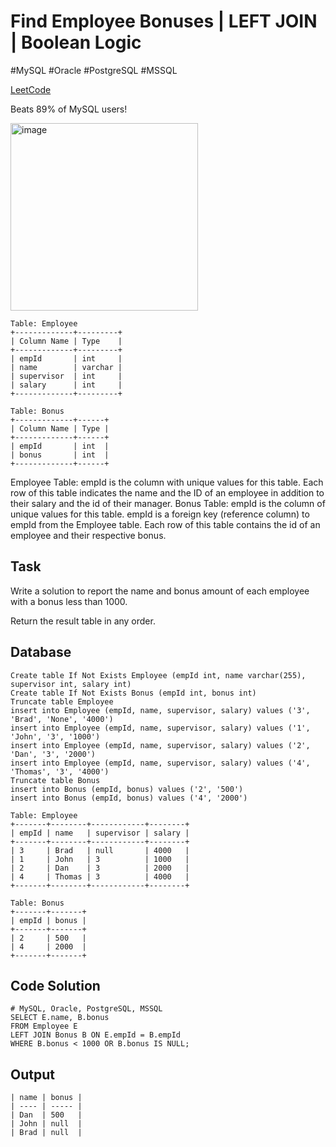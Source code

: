 # Find Employee Bonuses | LEFT JOIN | Boolean Logic
\#MySQL \#Oracle \#PostgreSQL \#MSSQL

[LeetCode](https://leetcode.com/problems/employee-bonus/?envType=study-plan-v2&envId=top-sql-50)

Beats 89% of MySQL users!

<img width="300" alt="image" src="https://github.com/mannythecreator/50-Days-of-SQL/assets/60325078/ba0cf02b-8f27-4f2d-9df1-0083ff257fba">

```
Table: Employee
+-------------+---------+
| Column Name | Type    |
+-------------+---------+
| empId       | int     |
| name        | varchar |
| supervisor  | int     |
| salary      | int     |
+-------------+---------+

Table: Bonus
+-------------+------+
| Column Name | Type |
+-------------+------+
| empId       | int  |
| bonus       | int  |
+-------------+------+
```
Employee Table: empId is the column with unique values for this table.
Each row of this table indicates the name and the ID of an employee in addition to their salary and the id of their manager.
Bonus Table: empId is the column of unique values for this table.
empId is a foreign key (reference column) to empId from the Employee table.
Each row of this table contains the id of an employee and their respective bonus.

## Task
Write a solution to report the name and bonus amount of each employee with a bonus less than 1000.

Return the result table in any order.

## Database
```
Create table If Not Exists Employee (empId int, name varchar(255), supervisor int, salary int)
Create table If Not Exists Bonus (empId int, bonus int)
Truncate table Employee
insert into Employee (empId, name, supervisor, salary) values ('3', 'Brad', 'None', '4000')
insert into Employee (empId, name, supervisor, salary) values ('1', 'John', '3', '1000')
insert into Employee (empId, name, supervisor, salary) values ('2', 'Dan', '3', '2000')
insert into Employee (empId, name, supervisor, salary) values ('4', 'Thomas', '3', '4000')
Truncate table Bonus
insert into Bonus (empId, bonus) values ('2', '500')
insert into Bonus (empId, bonus) values ('4', '2000')
```
```
Table: Employee
+-------+--------+------------+--------+
| empId | name   | supervisor | salary |
+-------+--------+------------+--------+
| 3     | Brad   | null       | 4000   |
| 1     | John   | 3          | 1000   |
| 2     | Dan    | 3          | 2000   |
| 4     | Thomas | 3          | 4000   |
+-------+--------+------------+--------+

Table: Bonus
+-------+-------+
| empId | bonus |
+-------+-------+
| 2     | 500   |
| 4     | 2000  |
+-------+-------+
```
## Code Solution
```
# MySQL, Oracle, PostgreSQL, MSSQL
SELECT E.name, B.bonus
FROM Employee E
LEFT JOIN Bonus B ON E.empId = B.empId
WHERE B.bonus < 1000 OR B.bonus IS NULL;
```
## Output
```
| name | bonus |
| ---- | ----- |
| Dan  | 500   |
| John | null  |
| Brad | null  |
```
